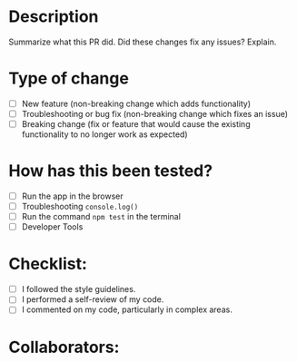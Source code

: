 # Description
Summarize what this PR did. Did these changes fix any issues? Explain.

# Type of change
* [ ] New feature (non-breaking change which adds functionality)
* [ ] Troubleshooting or bug fix (non-breaking change which fixes an issue)
* [ ] Breaking change (fix or feature that would cause the existing functionality to no longer work as expected)

# How has this been tested?
* [ ] Run the app in the browser
* [ ] Troubleshooting `console.log()`
* [ ] Run the command `npm test` in the terminal
* [ ] Developer Tools

# Checklist:
* [ ] I followed the style guidelines.
* [ ] I performed a self-review of my code.
* [ ] I commented on my code, particularly in complex areas.

# Collaborators:
